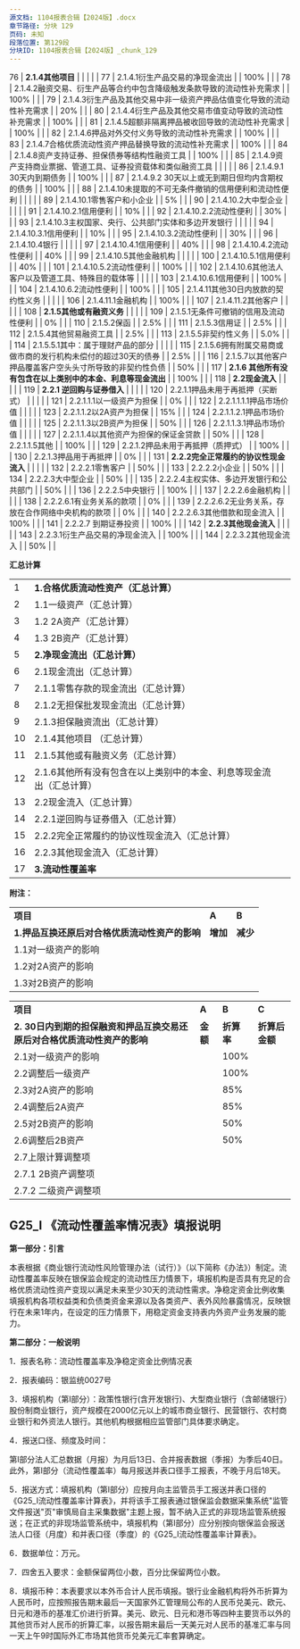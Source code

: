 ```yaml
---
源文档: 1104报表合辑【2024版】.docx
章节路径: 分块 129
页码: 未知
段落位置: 第129段
分块ID: 1104报表合辑【2024版】_chunk_129
---
```


76 | **2.1.4其他项目** |  |  |  |
| 77 | 2.1.4.1衍生产品交易的净现金流出 |  | 100% |  |
| 78 | 2.1.4.2融资交易、衍生产品等合约中包含降级触发条款导致的流动性补充需求 |  | 100% |  |
| 79 | 2.1.4.3衍生产品及其他交易中非一级资产押品估值变化导致的流动性补充需求 |  | 20% |  |
| 80 | 2.1.4.4衍生产品及其他交易市值变动导致的流动性补充需求 |  | 100% |  |
| 81 | 2.1.4.5超额非隔离押品被收回导致的流动性补充需求 |  | 100% |  |
| 82 | 2.1.4.6押品对外交付义务导致的流动性补充需求 |  | 100% |  |
| 83 | 2.1.4.7合格优质流动性资产押品替换导致的流动性补充需求 |  | 100% |  |
| 84 | 2.1.4.8资产支持证券、担保债券等结构性融资工具 |  | 100% |  |
| 85 | 2.1.4.9资产支持商业票据、管道工具、证券投资载体和类似融资工具 |  |  |  |
| 86 | 2.1.4.9.1 30天内到期债务 |  | 100% |  |
| 87 | 2.1.4.9.2 30天以上或无到期日但均内含期权的债务 |  | 100% |  |
| 88 | 2.1.4.10未提取的不可无条件撤销的信用便利和流动性便利 |  |  |  |
| 89 | 2.1.4.10.1零售客户和小企业 |  | 5% |  |
| 90 | 2.1.4.10.2大中型企业 |  |  |  |
| 91 | 2.1.4.10.2.1信用便利 |  | 10% |  |
| 92 | 2.1.4.10.2.2流动性便利 |  | 30% |  |
| 93 | 2.1.4.10.3主权国家、央行、公共部门实体和多边开发银行 |  |  |  |
| 94 | 2.1.4.10.3.1信用便利 |  | 10% |  |
| 95 | 2.1.4.10.3.2流动性便利 |  | 30% |  |
| 96 | 2.1.4.10.4银行 |  |  |  |
| 97 | 2.1.4.10.4.1信用便利 |  | 40% |  |
| 98 | 2.1.4.10.4.2流动性便利 |  | 40% |  |
| 99 | 2.1.4.10.5其他金融机构 |  |  |  |
| 100 | 2.1.4.10.5.1信用便利 |  | 40% |  |
| 101 | 2.1.4.10.5.2流动性便利 |  | 100% |  |
| 102 | 2.1.4.10.6其他法人客户以及管道工具、特殊目的载体等 |  |  |  |
| 103 | 2.1.4.10.6.1信用便利 |  | 100% |  |
| 104 | 2.1.4.10.6.2流动性便利 |  | 100% |  |
| 105 | 2.1.4.11其他30日内放款的契约性义务 |  |  |  |
| 106 | 2.1.4.11.1金融机构 |  | 100% |  |
| 107 | 2.1.4.11.2其他客户 |  |  |  |
| 108 | **2.1.5其他或有融资义务** |  |  |  |
| 109 | 2.1.5.1无条件可撤销的信用及流动性便利 |  | 0% |  |
| 110 | 2.1.5.2保函 |  | 2.5% |  |
| 111 | 2.1.5.3信用证 |  | 2.5% |  |
| 112 | 2.1.5.4其他贸易融资工具 |  | 2.5% |  |
| 113 | 2.1.5.5非契约性义务 |  | 5.0% |  |
| 114 | 2.1.5.5.1其中：属于理财产品的部分 |  |  |  |
| 115 | 2.1.5.6拥有附属交易商或做市商的发行机构未偿付的超过30天的债券 |  | 2.5% |  |
| 116 | 2.1.5.7以其他客户押品覆盖客户空头头寸所导致的非契约性负债 |  | 50% |  |
| 117 | **2.1.6 其他所有没有包含在以上类别中的本金、利息等现金流出** |  | 100% |  |
| 118 | **2.2现金流入** |  |  |  |
| 119 | **2.2.1 逆回购与证券借入** |  |  |  |
| 120 | 2.2.1.1押品未用于再抵押（买断式） |  |  |  |
| 121 | 2.2.1.1.1以一级资产为担保 |  | 0% |  |
| 122 | 2.2.1.1.1.1押品市场价值 |  |  |  |
| 123 | 2.2.1.1.2以2A资产为担保 |  | 15% |  |
| 124 | 2.2.1.1.2.1押品市场价值 |  |  |  |
| 125 | 2.2.1.1.3以2B资产为担保 |  | 50% |  |
| 126 | 2.2.1.1.3.1押品市场价值 |  |  |  |
| 127 | 2.2.1.1.4以其他资产为担保的保证金贷款 |  | 50% |  |
| 128 | 2.2.1.1.5其他 |  | 100% |  |
| 129 | 2.2.1.2押品未用于再抵押（质押式） |  | 100% |  |
| 130 | 2.2.1.3押品用于再抵押 |  | 0% |  |
| 131 | **2.2.2完全正常履约的协议性现金流入** |  |  |  |
| 132 | 2.2.2.1零售客户 |  | 50% |  |
| 133 | 2.2.2.2小企业 |  | 50% |  |
| 134 | 2.2.2.3大中型企业 |  | 50% |  |
| 135 | 2.2.2.4主权实体、多边开发银行和公共部门 |  | 50% |  |
| 136 | 2.2.2.5中央银行 |  | 100% |  |
| 137 | 2.2.2.6金融机构 |  |  |  |
| 138 | 2.2.2.6.1有业务关系的款项 |  | 0% |  |
| 139 | 2.2.2.6.2无业务关系，存放在合作网络中央机构的款项 |  | 0% |  |
| 140 | 2.2.2.6.3其他借款和现金流入 |  | 100% |  |
| 141 | 2.2.2.7 到期证券投资 |  | 100% |  |
| 142 | **2.2.3其他现金流入** |  |  |  |
| 143 | 2.2.3.1衍生产品交易的净现金流入 |  | 100% |  |
| 144 | 2.2.3.2其他现金流入 |  | 50% |  |

**汇总计算**

|  |  |  |
| --- | --- | --- |
| 1 | **1.合格优质流动性资产（汇总计算）** |  |
| 2 | 1.1一级资产（汇总计算） |  |
| 3 | 1.2 2A资产（汇总计算） |  |
| 4 | 1.3 2B资产（汇总计算） |  |
| 5 | **2.净现金流出（汇总计算）** |  |
| 6 | 2.1现金流出（汇总计算） |  |
| 7 | 2.1.1零售存款的现金流出（汇总计算） |  |
| 8 | 2.1.2无担保批发现金流出（汇总计算） |  |
| 9 | 2.1.3担保融资流出（汇总计算） |  |
| 10 | 2.1.4其他项目 （汇总计算） |  |
| 11 | 2.1.5其他或有融资义务（汇总计算） |  |
| 12 | 2.1.6其他所有没有包含在以上类别中的本金、利息等现金流出（汇总计算） |  |
| 13 | 2.2现金流入（汇总计算） |  |
| 14 | 2.2.1逆回购与证券借入（汇总计算） |  |
| 15 | 2.2.2完全正常履约的协议性现金流入（汇总计算） |  |
| 16 | 2.2.3其他现金流入（汇总计算） |  |
| 17 | **3.流动性覆盖率** |  |

**附注：**

|  |  |  |
| --- | --- | --- |
| **项目** | **A** | **B** |
| **1.押品互换还原后对合格优质流动性资产的影响** | **增加** | **减少** |
| 1.1对一级资产的影响 |  |  |
| 1.2对2A资产的影响 |  |  |
| 1.3对2B资产的影响 |  |  |

|  |  |  |  |
| --- | --- | --- | --- |
| **项目** | **A** | **B** | **C** |
| **2. 30日内到期的担保融资和押品互换交易还原后对合格优质流动性资产的影响** | **金额** | **折算率** | **折算后金额** |
| 2.1对一级资产的影响 |  | 100% |  |
| 2.2调整后一级资产 |  | 100% |  |
| 2.3对2A资产的影响 |  | 85% |  |
| 2.4调整后2A资产 |  | 85% |  |
| 2.5对2B资产的影响 |  | 50% |  |
| 2.6调整后2B资产 |  | 50% |  |
| 2.7上限计算调整项 |  |  |  |
| 2.7.1 2B资产调整项 |  |  |  |
| 2.7.2 二级资产调整项 |  |  |  |

## G25\_I 《流动性覆盖率情况表》填报说明

**第一部分：引言**

本表根据《商业银行流动性风险管理办法（试行）》（以下简称《办法》）制定。流动性覆盖率反映在银保监会规定的流动性压力情景下，填报机构是否具有充足的合格优质流动性资产变现以满足未来至少30天的流动性需求。净稳定资金比例收集填报机构各项权益类和负债类资金来源以及各类资产、表外风险暴露情况，反映银行在未来1年内，在设定的压力情景下，用稳定资金支持表内外资产业务发展的能力。

**第二部分：一般说明**

1．报表名称：流动性覆盖率及净稳定资金比例情况表

2．报表编码：银监统0027号

3．填报机构（第I部分）：政策性银行(含开发银行)、大型商业银行（含邮储银行）股份制商业银行，资产规模在2000亿元以上的城市商业银行、民营银行、农村商业银行和外资法人银行。其他机构根据相应监管部门具体要求确定。

4．报送口径、频度及时间：

第I部分法人汇总数据（月报）为月后13日、合并报表数据（季报）为季后40日。此外，第I部分（流动性覆盖率）每月报送并表口径手工报表，不晚于月后18天。

5．报送方式：填报机构（第I部分）应按月向主监管员手工报送并表口径的《G25\_I流动性覆盖率计算表》，并将该手工报表通过银保监会数据采集系统"监管文件报送"页"审慎局自主采集数据"主题上报，暂不纳入正式的非现场监管系统报送；在正式的非现场监管系统中，填报机构（第I部分）应分别按向银保监会报送法人口径（月度）和并表口径（季度）的《G25\_I流动性覆盖率计算表》。

6．数据单位：万元。

7．四舍五入要求：金额保留两位小数，百分比保留两位小数。

8．填报币种：本表要求以本外币合计人民币填报。银行业金融机构将外币折算为人民币时，应按照报告期末最后一天国家外汇管理局公布的人民币兑美元、欧元、日元和港币的基准汇价进行折算。美元、欧元、日元和港币等四种主要货币以外的其他货币对人民币的折算汇率，以报告期末最后一天美元对人民币的基准汇率与同一天上午9时国际外汇市场其他货币兑美元汇率套算确定。